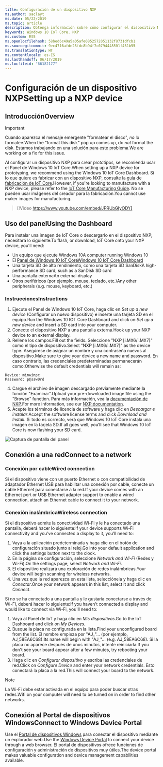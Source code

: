 ```yaml
---
title: Configuración de un dispositivo NXP
ms.author: saclayt
ms.date: 05/22/2019
ms.topic: article
description: Obtenga información sobre cómo configurar el dispositivo NXP con Windows 10 IoT Core.
keywords: Windows 10 IoT Core, NXP
ms.custom: RS5
ms.openlocfilehash: 58bed6c49a5a05afe0852572051132f8731dfcb1
ms.sourcegitcommit: 9ec4716afde25fdc8b94f7c0794448501f451b55
ms.translationtype: HT
ms.contentlocale: es-ES
ms.lasthandoff: 06/17/2019
ms.locfileid: "66182177"
---
```

# <a name="setting-up-a-nxp-device"></a><span data-ttu-id="616c9-104">Configuración de un dispositivo NXP</span><span class="sxs-lookup"><span data-stu-id="616c9-104">Setting up a NXP device</span></span>

## <a name="overview"></a><span data-ttu-id="616c9-105">Introducción</span><span class="sxs-lookup"><span data-stu-id="616c9-105">Overview</span></span>

> [!IMPORTANT]
> <span data-ttu-id="616c9-106">Cuando aparezca el mensaje emergente "formatear el disco", _no_ lo formatee.</span><span class="sxs-lookup"><span data-stu-id="616c9-106">When the "format this disk" pop up comes up, do _not_ format the disk.</span></span> <span data-ttu-id="616c9-107">Estamos trabajando en una solución para este problema.</span><span class="sxs-lookup"><span data-stu-id="616c9-107">We are working on a fix for this issue.</span></span>

<span data-ttu-id="616c9-108">Al configurar un dispositivo NXP para crear prototipos, se recomienda usar el Panel de Windows 10 IoT Core.</span><span class="sxs-lookup"><span data-stu-id="616c9-108">When setting up a NXP device for prototyping, we recommend using the Windows 10 IoT Core Dashboard.</span></span> <span data-ttu-id="616c9-109">Si lo que quiere es fabricar con un dispositivo NXP, consulte la [guía de fabricación de IoT Core](https://docs.microsoft.com/en-us/windows-hardware/manufacture/iot/iot-core-manufacturing-guide).</span><span class="sxs-lookup"><span data-stu-id="616c9-109">However, if you're looking to manufacture with a NXP device, please refer to the [IoT Core Manufacturing Guide](https://docs.microsoft.com/en-us/windows-hardware/manufacture/iot/iot-core-manufacturing-guide).</span></span> <span data-ttu-id="616c9-110">No se pueden usar imágenes del creador para la fabricación.</span><span class="sxs-lookup"><span data-stu-id="616c9-110">You cannot use maker images for manufacturing.</span></span>
<br>
> [!Video https://www.youtube.com/embed/JPRUbGIyODY]

## <a name="using-the-dashboard"></a><span data-ttu-id="616c9-111">Uso del panel</span><span class="sxs-lookup"><span data-stu-id="616c9-111">Using the Dashboard</span></span>

<span data-ttu-id="616c9-112">Para instalar una imagen de IoT Core o descargarlo en el dispositivo NXP, necesitará lo siguiente:</span><span class="sxs-lookup"><span data-stu-id="616c9-112">To flash, or download, IoT Core onto your NXP device, you'll need:</span></span>
* <span data-ttu-id="616c9-113">Un equipo que ejecute Windows 10</span><span class="sxs-lookup"><span data-stu-id="616c9-113">A computer running Windows 10</span></span> 
* <span data-ttu-id="616c9-114">El [Panel de Windows 10 IoT Core](https://docs.microsoft.com/windows/iot-core/downloads)</span><span class="sxs-lookup"><span data-stu-id="616c9-114">[Windows 10 IoT Core Dashboard](https://docs.microsoft.com/windows/iot-core/downloads)</span></span>
* <span data-ttu-id="616c9-115">Una tarjeta SD de alto rendimiento, como una tarjeta SD SanDisk</span><span class="sxs-lookup"><span data-stu-id="616c9-115">A high-performance SD card, such as a SanDisk SD card</span></span>
* <span data-ttu-id="616c9-116">Una pantalla externa</span><span class="sxs-lookup"><span data-stu-id="616c9-116">An external display</span></span>
* <span data-ttu-id="616c9-117">Otros periféricos (por ejemplo, mouse, teclado, etc.)</span><span class="sxs-lookup"><span data-stu-id="616c9-117">Any other peripherals (e.g. mouse, keyboard, etc.)</span></span>

### <a name="instructions"></a><span data-ttu-id="616c9-118">Instrucciones</span><span class="sxs-lookup"><span data-stu-id="616c9-118">Instructions</span></span>

1. <span data-ttu-id="616c9-119">Ejecute el Panel de Windows 10 IoT Core, haga clic en *Set up a new device* (Configurar un nuevo dispositivo) e inserte una tarjeta SD en el equipo.</span><span class="sxs-lookup"><span data-stu-id="616c9-119">Run the Windows 10 IOT Core Dashboard and click on *Set up a new device* and insert a SD card into your computer.</span></span>
2. <span data-ttu-id="616c9-120">Conecte el dispositivo NXP a una pantalla externa.</span><span class="sxs-lookup"><span data-stu-id="616c9-120">Hook up your NXP device to an external display.</span></span>
3. <span data-ttu-id="616c9-121">Rellene los campos.</span><span class="sxs-lookup"><span data-stu-id="616c9-121">Fill out the fields.</span></span> <span data-ttu-id="616c9-122">Seleccione "NXP [i.MX6/i.MX7]" como el tipo de dispositivo.</span><span class="sxs-lookup"><span data-stu-id="616c9-122">Select "NXP [i.MX6/i.MX7]" as the device type.</span></span> <span data-ttu-id="616c9-123">Asegúrese de asignar un nombre y una contraseña nuevos al dispositivo.</span><span class="sxs-lookup"><span data-stu-id="616c9-123">Make sure to give your device a new name and password.</span></span> <span data-ttu-id="616c9-124">En caso contrario, las credenciales predeterminadas permanecerán como:</span><span class="sxs-lookup"><span data-stu-id="616c9-124">Otherwise the default credentials will remain as:</span></span>

```
Device: minwinpc
Password: p@ssw0rd
```

4. <span data-ttu-id="616c9-125">Cargue el archivo de imagen descargado previamente mediante la función "Examinar".</span><span class="sxs-lookup"><span data-stu-id="616c9-125">Upload your pre-downloaded image file using the "Browse" function.</span></span> <span data-ttu-id="616c9-126">Para más información, vea la [documentación de NXP](https://docs.microsoft.com/en-us/windows/iot-core/learn-about-hardware/iotnxp).</span><span class="sxs-lookup"><span data-stu-id="616c9-126">For more information, see our [NXP documentation](https://docs.microsoft.com/en-us/windows/iot-core/learn-about-hardware/iotnxp).</span></span>
5. <span data-ttu-id="616c9-127">Acepte los términos de licencia de software y haga clic en *Descargar e instalar*.</span><span class="sxs-lookup"><span data-stu-id="616c9-127">Accept the software license terms and click *Download and Install*.</span></span> <span data-ttu-id="616c9-128">Si todo es correcto, verá que Windows 10 IoT Core instala una imagen en la tarjeta SD.</span><span class="sxs-lookup"><span data-stu-id="616c9-128">If all goes well, you'll see that Windows 10 IoT Core is now flashing your SD card.</span></span>

![Captura de pantalla del panel](../media/DeviceSetup/Dashboard-Screenshot.jpg)


## <a name="connect-to-a-network"></a><span data-ttu-id="616c9-130">Conexión a una red</span><span class="sxs-lookup"><span data-stu-id="616c9-130">Connect to a network</span></span>
### <a name="wired-connection"></a><span data-ttu-id="616c9-131">Conexión por cable</span><span class="sxs-lookup"><span data-stu-id="616c9-131">Wired connection</span></span>
<span data-ttu-id="616c9-132">Si el dispositivo viene con un puerto Ethernet o con compatibilidad de adaptador Ethernet USB para habilitar una conexión por cable, conecte un cable Ethernet para conectarse a la red.</span><span class="sxs-lookup"><span data-stu-id="616c9-132">If your device comes with an Ethernet port or USB Ethernet adapter support to enable a wired connection, attach an Ethernet cable to connect it to your network.</span></span>

### <a name="wireless-connection"></a><span data-ttu-id="616c9-133">Conexión inalámbrica</span><span class="sxs-lookup"><span data-stu-id="616c9-133">Wireless connection</span></span>
<span data-ttu-id="616c9-134">Si el dispositivo admite la conectividad Wi-Fi y le ha conectado una pantalla, deberá hacer lo siguiente:</span><span class="sxs-lookup"><span data-stu-id="616c9-134">If your device supports Wi-Fi connectivity and you've connected a display to it, you'll need to:</span></span>

1. <span data-ttu-id="616c9-135">Vaya a la aplicación predeterminada y haga clic en el botón de configuración situado junto al reloj.</span><span class="sxs-lookup"><span data-stu-id="616c9-135">Go into your default application and click the settings button next to the clock.</span></span>
2. <span data-ttu-id="616c9-136">En la página de configuración, seleccione _Network and Wi-Fi_ (Redes y Wi-Fi).</span><span class="sxs-lookup"><span data-stu-id="616c9-136">On the settings page, select _Network and Wi-Fi_.</span></span>
3. <span data-ttu-id="616c9-137">El dispositivo realizará una exploración de redes inalámbricas.</span><span class="sxs-lookup"><span data-stu-id="616c9-137">Your device will begin scanning for wireless networks.</span></span>
4. <span data-ttu-id="616c9-138">Una vez que la red aparezca en esta lista, selecciónela y haga clic en _Conectar_.</span><span class="sxs-lookup"><span data-stu-id="616c9-138">Once your network appears in this list, select it and click _Connect_.</span></span>

<span data-ttu-id="616c9-139">Si no se ha conectado a una pantalla y le gustaría conectarse a través de Wi-Fi, deberá hacer lo siguiente:</span><span class="sxs-lookup"><span data-stu-id="616c9-139">If you haven't connected a display and would like to connect via Wi-Fi, you'll need to:</span></span>

1. <span data-ttu-id="616c9-140">Vaya al Panel de IoT y haga clic en _Mis dispositivos_.</span><span class="sxs-lookup"><span data-stu-id="616c9-140">Go to the IoT Dashboard and click on _My Devices_.</span></span>
2. <span data-ttu-id="616c9-141">Busque la placa no configurada en la lista.</span><span class="sxs-lookup"><span data-stu-id="616c9-141">Find your unconfigured board from the list.</span></span> <span data-ttu-id="616c9-142">El nombre empieza por "AJ_"… (por ejemplo, AJ_58EA6C68).</span><span class="sxs-lookup"><span data-stu-id="616c9-142">Its name will begin with "AJ_"... (e.g. AJ_58EA6C68).</span></span> <span data-ttu-id="616c9-143">Si la placa no aparece después de unos minutos, intente reiniciarla.</span><span class="sxs-lookup"><span data-stu-id="616c9-143">If you don't see your board appear after a few minutes, try rebooting your board.</span></span>
3. <span data-ttu-id="616c9-144">Haga clic en _Configurar dispositivo_ y escriba las credenciales de red.</span><span class="sxs-lookup"><span data-stu-id="616c9-144">Click on _Configure Device_ and enter your network credentials.</span></span> <span data-ttu-id="616c9-145">Esto conectará la placa a la red.</span><span class="sxs-lookup"><span data-stu-id="616c9-145">This will connect your board to the network.</span></span>

> [!NOTE]
> <span data-ttu-id="616c9-146">La Wi-Fi debe estar activada en el equipo para poder buscar otras redes.</span><span class="sxs-lookup"><span data-stu-id="616c9-146">Wifi on your computer will need to be turned on in order to find other networks.</span></span>

## <a name="connect-to-windows-device-portal"></a><span data-ttu-id="616c9-147">Conexión al Portal de dispositivos Windows</span><span class="sxs-lookup"><span data-stu-id="616c9-147">Connect to Windows Device Portal</span></span>

<span data-ttu-id="616c9-148">Use el [Portal de dispositivos Windows](../manage-your-device/DevicePortal.md) para conectar el dispositivo mediante un explorador web.</span><span class="sxs-lookup"><span data-stu-id="616c9-148">Use the [Windows Device Portal](../manage-your-device/DevicePortal.md) to connect your device through a web browser.</span></span> <span data-ttu-id="616c9-149">El portal de dispositivos ofrece funciones de configuración y administración de dispositivos muy útiles.</span><span class="sxs-lookup"><span data-stu-id="616c9-149">The device portal makes valuable configuration and device management capabilities available.</span></span> 

